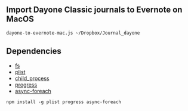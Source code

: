 
## Import Dayone Classic journals to Evernote on MacOS
```
dayone-to-evernote-mac.js ~/Dropbox/Journal_dayone
```

## Dependencies
- [fs](https://www.npmjs.com/package/fs)
- [plist](https://www.npmjs.com/package/plist)
- [child_process](https://www.npmjs.com/package/child_process)
- [progress](https://www.npmjs.com/package/progress)
- [async-foreach](https://www.npmjs.com/package/async-foreach)
```
npm install -g plist progress async-foreach
```
